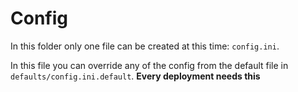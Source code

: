 # Config

In this folder only one file can be created at this time: `config.ini`.

In this file you can override any of the config from the default file in `defaults/config.ini.default`. **Every deployment needs this**
